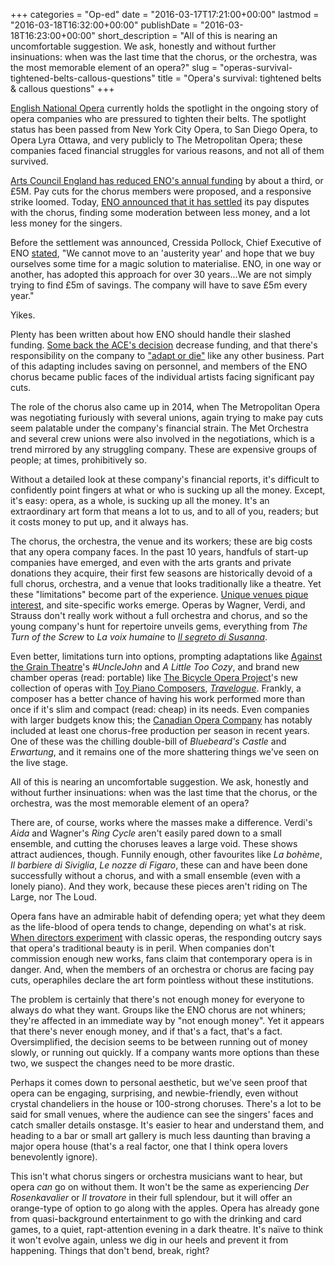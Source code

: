 +++
categories = "Op-ed"
date = "2016-03-17T17:21:00+00:00"
lastmod = "2016-03-18T16:32:00+00:00"
publishDate = "2016-03-18T16:23:00+00:00"
short_description = "All of this is nearing an uncomfortable suggestion. We ask, honestly and without further insinuations: when was the last time that the chorus, or the orchestra, was the most memorable element of an opera?"
slug = "operas-survival-tightened-belts-callous-questions"
title = "Opera&#039;s survival: tightened belts &amp; callous questions"
+++

[English National Opera](http://www.theguardian.com/commentisfree/2016/feb/16/english-national-opera-eno-cultural-treasure-value-for-money) currently holds the spotlight in the ongoing story of opera companies who are pressured to tighten their belts. The spotlight status has been passed from New York City Opera, to San Diego Opera, to Opera Lyra Ottawa, and very publicly to The Metropolitan Opera; these companies faced financial struggles for various reasons, and not all of them survived.

[Arts Council England has reduced ENO's annual funding](http://www.artscouncil.org.uk/media/uploads/Analysis_of_Opera_and_Ballet.pdf) by about a third, or £5M. Pay cuts for the chorus members were proposed, and a responsive strike loomed. Today, [ENO announced that it has settled](http://www.bbc.co.uk/news/entertainment-arts-35841968) its pay disputes with the chorus, finding some moderation between less money, and a lot less money for the singers.

Before the settlement was announced, Cressida Pollock, Chief Executive of ENO [stated](https://www.eno.org/news/further-update-on-eno/), "We cannot move to an 'austerity year' and hope that we buy ourselves some time for a magic solution to materialise. ENO, in one way or another, has adopted this approach for over 30 years...We are not simply trying to find £5m of savings. The company will have to save £5m every year."

Yikes. 

Plenty has been written about how ENO should handle their slashed funding. [Some back the ACE's decision](http://www.spectator.co.uk/2016/02/eno-must-go/) decrease funding, and that there's responsibility on the company to ["adapt or die"](http://www.theguardian.com/commentisfree/2016/feb/16/english-national-opera-eno-cultural-treasure-value-for-money) like any other business. Part of this adapting includes saving on personnel, and members of the ENO chorus became public faces of the individual artists facing significant pay cuts.

The role of the chorus also came up in 2014, when The Metropolitan Opera was negotiating furiously with several unions, again trying to make pay cuts seem palatable under the company's financial strain. The Met Orchestra and several crew unions were also involved in the negotiations, which is a trend mirrored by any struggling company. These are expensive groups of people; at times, prohibitively so.

Without a detailed look at these company's financial reports, it's difficult to confidently point fingers at what or who is sucking up all the money. Except, it's easy: opera, as a whole, is sucking up all the money. It's an extraordinary art form that means a lot to us, and to all of you, readers; but it costs money to put up, and it always has. 

The chorus, the orchestra, the venue and its workers; these are big costs that any opera company faces. In the past 10 years, handfuls of start-up companies have emerged, and even with the arts grants and private donations they acquire, their first few seasons are historically devoid of a full chorus, orchestra, and a venue that looks traditionally like a theatre. Yet these "limitations" become part of the experience. [Unique venues pique interest](/the-case-for-nomadic-opera/), and site-specific works emerge. Operas by Wagner, Verdi, and Strauss don't really work without a full orchestra and chorus, and so the young company's hunt for repertoire unveils gems, everything from *The Turn of the Screw* to *La voix humaine* to [*Il segreto di Susanna*](/in-review-modern-family-opera/). 

Even better, limitations turn into options, prompting adaptations like [Against the Grain Theatre](/scene/companies/against-the-grain-theatre/)'s *#UncleJohn* and *A Little Too Cozy*, and brand new chamber operas (read: portable) like [The Bicycle Opera Project](/scene/companies/the-bicycle-opera-project/)'s new collection of operas with [Toy Piano Composers](/scene/companies/toy-piano-composers/), [*Travelogue*](/new-teams-new-operas-bicycle-opera-toy-piano-composers/). Frankly, a composer has a better chance of having his work performed more than once if it's slim and compact (read: cheap) in its needs. Even companies with larger budgets know this; the [Canadian Opera Company](/scene/companies/canadian-opera-company/) has notably included at least one chorus-free production per season in recent years. One of these was the chilling double-bill of *Bluebeard's Castle* and *Erwartung*, and it remains one of the more shattering things we've seen on the live stage.

All of this is nearing an uncomfortable suggestion. We ask, honestly and without further insinuations: when was the last time that the chorus, or the orchestra, was the most memorable element of an opera?

There are, of course, works where the masses make a difference. Verdi's *Aida* and Wagner's *Ring Cycle* aren't easily pared down to a small ensemble, and cutting the choruses leaves a large void. These shows attract audiences, though. Funnily enough, other favourites like *La bohème*, *Il barbiere di Siviglia*, *Le nozze di Figaro*, these can and have been done successfully without a chorus, and with a small ensemble (even with a lonely piano). And they work, because these pieces aren't riding on The Large, nor The Loud.

Opera fans have an admirable habit of defending opera; yet what they deem as the life-blood of opera tends to change, depending on what's at risk. [When directors experiment](/panel-regietheater/) with classic operas, the responding outcry says that opera's traditional beauty is in peril. When companies don't commission enough new works, fans claim that contemporary opera is in danger. And, when the members of an orchestra or chorus are facing pay cuts, operaphiles declare the art form pointless without these institutions.

The problem is certainly that there's not enough money for everyone to always do what they want. Groups like the ENO chorus are not whiners; they're affected in an immediate way by "not enough money". Yet it appears that there's never enough money, and if that's a fact, that's a fact. Oversimplified, the decision seems to be between running out of money slowly, or running out quickly. If a company wants more options than these two, we suspect the changes need to be more drastic.

Perhaps it comes down to personal aesthetic, but we've seen proof that opera can be engaging, surprising, and newbie-friendly, even without crystal chandeliers in the house or 100-strong choruses. There's a lot to be said for small venues, where the audience can see the singers' faces and catch smaller details onstasge. It's easier to hear and understand them, and heading to a bar or small art gallery is much less daunting than braving a major opera house (that's a real factor, one that I think opera lovers benevolently ignore).

This isn't what chorus singers or orchestra musicians want to hear, but opera *can* go on without them. It won't be the same as experiencing *Der Rosenkavalier* or *Il trovatore* in their full splendour, but it will offer an orange-type of option to go along with the apples. Opera has already gone from quasi-background entertainment to go with the drinking and card games, to a quiet, rapt-attention evening in a dark theatre. It's naïve to think it won't evolve again, unless we dig in our heels and prevent it from happening. Things that don't bend, break, right?
